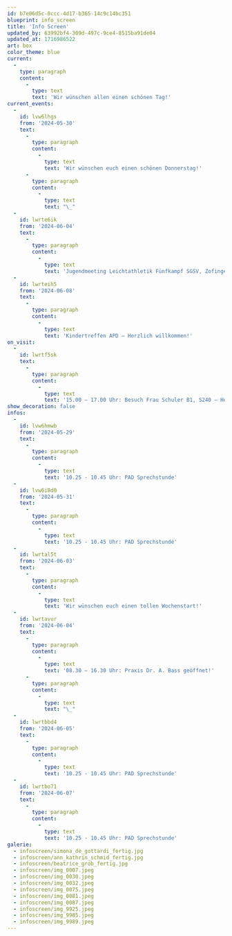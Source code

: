 ```yaml
---
id: b7e06d5c-0ccc-4d17-b365-14c9c14bc351
blueprint: info_screen
title: 'Info Screen'
updated_by: 63992bf4-309d-497c-9ce4-8515ba91de04
updated_at: 1716986522
art: box
color_theme: blue
current:
  -
    type: paragraph
    content:
      -
        type: text
        text: 'Wir wünschen allen einen schönen Tag!'
current_events:
  -
    id: lvw6lhgs
    from: '2024-05-30'
    text:
      -
        type: paragraph
        content:
          -
            type: text
            text: 'Wir wünschen euch einen schönen Donnerstag!'
      -
        type: paragraph
        content:
          -
            type: text
            text: "\_"
  -
    id: lwrte6ik
    from: '2024-06-04'
    text:
      -
        type: paragraph
        content:
          -
            type: text
            text: 'Jugendmeeting Leichtathletik Fünfkampf SGSV, Zofingen – Viel Vergnügen'
  -
    id: lwrteih5
    from: '2024-06-08'
    text:
      -
        type: paragraph
        content:
          -
            type: text
            text: 'Kindertreffen APD – Herzlich willkommen!'
on_visit:
  -
    id: lwrtf5sk
    text:
      -
        type: paragraph
        content:
          -
            type: text
            text: '15.00 – 17.00 Uhr: Besuch Frau Schuler B1, S240 – Herzlich willkommen!'
show_decoration: false
infos:
  -
    id: lvw6hmwb
    from: '2024-05-29'
    text:
      -
        type: paragraph
        content:
          -
            type: text
            text: '10.25 - 10.45 Uhr: PAD Sprechstunde'
  -
    id: lvw6i8d0
    from: '2024-05-31'
    text:
      -
        type: paragraph
        content:
          -
            type: text
            text: '10.25 - 10.45 Uhr: PAD Sprechstunde'
  -
    id: lwrtal5t
    from: '2024-06-03'
    text:
      -
        type: paragraph
        content:
          -
            type: text
            text: 'Wir wünschen euch einen tollen Wochenstart!'
  -
    id: lwrtavur
    from: '2024-06-04'
    text:
      -
        type: paragraph
        content:
          -
            type: text
            text: '08.30 – 16.30 Uhr: Praxis Dr. A. Bass geöffnet!'
      -
        type: paragraph
        content:
          -
            type: text
            text: "\_"
  -
    id: lwrtbbd4
    from: '2024-06-05'
    text:
      -
        type: paragraph
        content:
          -
            type: text
            text: '10.25 - 10.45 Uhr: PAD Sprechstunde'
  -
    id: lwrtbo71
    from: '2024-06-07'
    text:
      -
        type: paragraph
        content:
          -
            type: text
            text: '10.25 - 10.45 Uhr: PAD Sprechstunde'
galerie:
  - infoscreen/simona_de_gottardi_fertig.jpg
  - infoscreen/ann_kathrin_schmid_fertig.jpg
  - infoscreen/beatrice_grob_fertig.jpg
  - infoscreen/img_0007.jpeg
  - infoscreen/img_0030.jpeg
  - infoscreen/img_0032.jpeg
  - infoscreen/img_0075.jpeg
  - infoscreen/img_0081.jpeg
  - infoscreen/img_0087.jpeg
  - infoscreen/img_9925.jpeg
  - infoscreen/img_9985.jpeg
  - infoscreen/img_9989.jpeg
---
```

